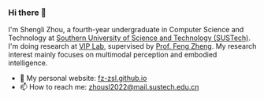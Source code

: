 ### Hi there 👋

<!--
**fz-zsl/fz-zsl** is a ✨ _special_ ✨ repository because its `README.md` (this file) appears on your GitHub profile.

Here are some ideas to get you started:

- 🔭 I’m currently working on ...
- 🌱 I’m currently learning ...
- 👯 I’m looking to collaborate on ...
- 🤔 I’m looking for help with ...
- 💬 Ask me about ...
- 📫 How to reach me: ...
- 😄 Pronouns: ...
- ⚡ Fun fact: ...
-->

I'm Shengli Zhou, a fourth-year undergraduate in Computer Science and Technology at [Southern University of Science and Technology (SUSTech)](https://www.sustech.edu.cn). I'm doing research at [VIP Lab](https://zhengfenglab.com/), supervised by [Prof. Feng Zheng](https://www.sustech.edu.cn/en/faculties/zhengfeng.html). My research interest mainly focuses on multimodal perception and embodied intelligence.

- 🔭 My personal website: [fz-zsl.github.io](https://fz-zsl.github.io/)
- 📫 How to reach me: zhousl2022@mail.sustech.edu.cn

<!-- ### GitHub Statistics

[![GitHub stats](https://github-readme-stats.vercel.app/api?username=fz-zsl)](https://github.com/fz-zsl/github-readme-stats)-->

